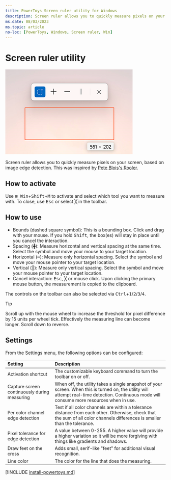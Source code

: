 ```yaml
---
title: PowerToys Screen ruler utility for Windows
description: Screen ruler allows you to quickly measure pixels on your screen based on image edge detection.
ms.date: 08/03/2023
ms.topic: article
no-loc: [PowerToys, Windows, Screen ruler, Win]
---
```


# Screen ruler utility

![Screen ruler utility](../images/pt-screen-ruler.png)

Screen ruler allows you to quickly measure pixels on your screen, based on image edge detection. This was inspired by [Pete Blois's Rooler](https://github.com/peteblois/rooler).

## How to activate

Use <kbd>⊞ Win</kbd>+<kbd>Shift</kbd>+<kbd>M</kbd> to activate and select which tool you want to measure with. To close, use <kbd>Esc</kbd> or select &#9587; in the toolbar.

## How to use

- Bounds (dashed square symbol): This is a bounding box. Click and drag with your mouse. If you hold <kbd>Shift</kbd>, the box(es) will stay in place until you cancel the interaction.
- Spacing (&#9547;): Measure horizontal and vertical spacing at the same time. Select the symbol and move your mouse to your target location.
- Horizontal (&#9473;): Measure only horizontal spacing. Select the symbol and move your mouse pointer to your target location.
- Vertical (&#9475;): Measure only vertical spacing. Select the symbol and move your mouse pointer to your target location.
- Cancel interaction: <kbd>Esc</kbd>, &#9587; or mouse click. Upon clicking the primary mouse button, the measurement is copied to the clipboard.

The controls on the toolbar can also be selected via <kbd>Ctrl</kbd>+<kbd>1</kbd>/<kbd>2</kbd>/<kbd>3</kbd>/<kbd>4</kbd>.

> [!TIP]
> Scroll up with the mouse wheel to increase the threshold for pixel difference by 15 units per wheel tick. Effectively the measuring line can become longer. Scroll down to reverse.

## Settings

From the Settings menu, the following options can be configured:

| Setting | Description |
| :--- | :--- |
| Activation shortcut | The customizable keyboard command to turn the toolbar on or off. |
| Capture screen continuously during measuring | When off, the utility takes a single snapshot of your screen. When this is turned on, the utility will attempt real-time detection. Continuous mode will consume more resources when in use. |
| Per color channel edge detection | Test if all color channels are within a tolerance distance from each other. Otherwise, check that the sum of all color channels differences is smaller than the tolerance. |
| Pixel tolerance for edge detection | A value between 0-255. A higher value will provide a higher variation so it will be more forgiving with things like gradients and shadows. |
| Draw feet on the cross | Adds small, serif-like "feet" for additional visual recognition. |
| Line color | The color for the line that does the measuring. |

[!INCLUDE [install-powertoys.md](../includes/install-powertoys.md)]
